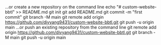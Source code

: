 …or create a new repository on the command line
echo "# custom-website-bbtl" >> README.md
git init
git add README.md
git commit -m "first commit"
git branch -M main
git remote add origin https://github.com/divyang9431/custom-website-bbtl.git
git push -u origin main
…or push an existing repository from the command line
git remote add origin https://github.com/divyang9431/custom-website-bbtl.git
git branch -M main
git push -u origin main
